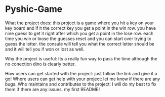 # Pyshic-Game
What the project does: this project is a game where you hit a key on your key board and if it the correct key you get a point in the win row.
you have nine guess to get it right after which you get a point in the lose row.
each time you win or loose the guesses reset and you can start over trying to guess the letter.
the consule will tell you what the correct letter should be and it will tell you if won or lost as well.

Why the project is useful: Its a really fun way to pass the time although the no conection dino is clearly better.

How users can get started with the project:
just follow the link and give it a go!
Where users can get help with your project:
let me know if there are any bugs.
Who maintains and contributes to the project:
I will do my best to fix them if there are any issues. 
my first README!
